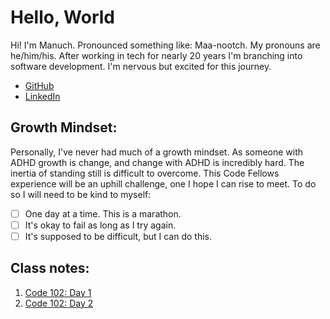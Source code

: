 # Hello, World

Hi! I'm Manuch. Pronounced something like: Maa-nootch. My pronouns are he/him/his. After working in tech for nearly 20 years I'm branching into software development. I'm nervous but excited for this journey.
- [GitHub](https://github.com/mcsadri/)
- [LinkedIn](https://www.linkedin.com/in/manuch-sadri-3268743)

## Growth Mindset:
Personally, I've never had much of a growth mindset. As someone with ADHD growth is change, and change with ADHD is incredibly hard. The inertia of standing still is difficult to overcome. This Code Fellows experience will be an uphill challenge, one I hope I can rise to meet. To do so I will need to be kind to myself:
- [ ] One day at a time. This is a marathon.
- [ ] It's okay to fail as long as I try again.
- [ ] It's supposed to be difficult, but I can do this.

## Class notes:
1. [Code 102: Day 1](https://github.com/mcsadri/Reading-Notes/blob/8dc591d26809cfc507872702865d8d99b796736c/markdown.md)
2. [Code 102: Day 2](https://github.com/mcsadri/Reading-Notes/blob/11e4960bb4911ad61ec480f1c8e23ae33de6f187/daytwo.md)
